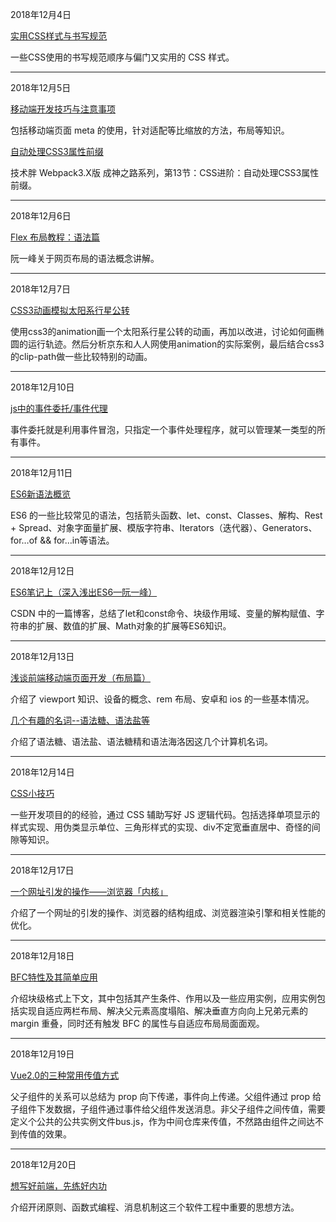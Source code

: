 

2018年12月4日

[实用CSS样式与书写规范](http://url.cn/5VaaRNH)

一些CSS使用的书写规范顺序与偏门又实用的 CSS 样式。

------

2018年12月5日

[移动端开发技巧与注意事项](https://blog.csdn.net/qq_36584352/article/details/80775529)

包括移动端页面 meta 的使用，针对适配等比缩放的方法，布局等知识。

[自动处理CSS3属性前缀](http://jspang.com/post/webpack3x.html#toc-f28)

技术胖 Webpack3.X版 成神之路系列，第13节：CSS进阶：自动处理CSS3属性前缀。

------

2018年12月6日

[Flex 布局教程：语法篇](http://www.ruanyifeng.com/blog/2015/07/flex-grammar.html)

阮一峰关于网页布局的语法概念讲解。

------

2018年12月7日

[CSS3动画模拟太阳系行星公转](https://www.cnblogs.com/yincheng/p/css3-animation.html)

使用css3的animation画一个太阳系行星公转的动画，再加以改进，讨论如何画椭圆的运行轨迹。然后分析京东和人人网使用animation的实际案例，最后结合css3的clip-path做一些比较特别的动画。

------

2018年12月10日

[js中的事件委托/事件代理](http://www.cnblogs.com/liugang-vip/p/5616484.html?tdsourcetag=s_pcqq_aiomsg)

事件委托就是利用事件冒泡，只指定一个事件处理程序，就可以管理某一类型的所有事件。

---

2018年12月11日

[ES6新语法概览](https://www.cnblogs.com/liubn/p/5694902.html?tdsourcetag=s_pcqq_aiomsg)

ES6 的一些比较常见的语法，包括箭头函数、let、const、Classes、解构、Rest + Spread、对象字面量扩展、模版字符串、Iterators（迭代器）、Generators、for…of && for…in等语法。

------

2018年12月12日

[ES6笔记上（深入浅出ES6—阮一峰）](https://blog.csdn.net/qq_35036255/article/details/80344748?tdsourcetag=s_pcqq_aiomsg)

CSDN 中的一篇博客，总结了let和const命令、块级作用域、变量的解构赋值、字符串的扩展、数值的扩展、Math对象的扩展等ES6知识。

---

2018年12月13日

[浅谈前端移动端页面开发（布局篇）](https://blog.csdn.net/u010852544/article/details/53538362?tdsourcetag=s_pcqq_aiomsg)

介绍了 viewport 知识、设备的概念、rem 布局、安卓和 ios 的一些基本情况。

[几个有趣的名词--语法糖、语法盐等](http://blog.51cto.com/baikkp/1139021?tdsourcetag=s_pcqq_aiomsg)

介绍了语法糖、语法盐、语法糖精和语法海洛因这几个计算机名词。

---

2018年12月14日

[CSS小技巧](https://juejin.im/post/59f0991c518825489732efb3?tdsourcetag=s_pcqq_aiomsg)

一些开发项目的的经验，通过 CSS 辅助写好 JS 逻辑代码。包括选择单项显示的样式实现、用伪类显示单位、三角形样式的实现、div不定宽垂直居中、奇怪的间隙等知识。

---

2018年12月17日

[一个网址引发的操作——浏览器「内核」](https://segmentfault.com/a/1190000011938697)

介绍了一个网址的引发的操作、浏览器的结构组成、浏览器渲染引擎和相关性能的优化。

---

2018年12月18日

[BFC特性及其简单应用](https://www.jianshu.com/p/11e764268c0d?tdsourcetag=s_pcqq_aiomsg)

介绍块级格式上下文，其中包括其产生条件、作用以及一些应用实例，应用实例包括实现自适应两栏布局、解决父元素高度塌陷、解决垂直方向向上兄弟元素的 margin 重叠，同时还有触发 BFC 的属性与自适应布局局面面观。

---

2018年12月19日

[Vue2.0的三种常用传值方式](https://blog.csdn.net/lander_xiong/article/details/79018737?tdsourcetag=s_pcqq_aiomsg)

父子组件的关系可以总结为 prop 向下传递，事件向上传递。父组件通过 prop 给子组件下发数据，子组件通过事件给父组件发送消息。非父子组件之间传值，需要定义个公共的公共实例文件bus.js，作为中间仓库来传值，不然路由组件之间达不到传值的效果。

---

2018年12月20日

[想写好前端，先练好内功](https://www.yuque.com/es2049/blog/al62bl)

介绍开闭原则、函数式编程、消息机制这三个软件工程中重要的思想方法。







